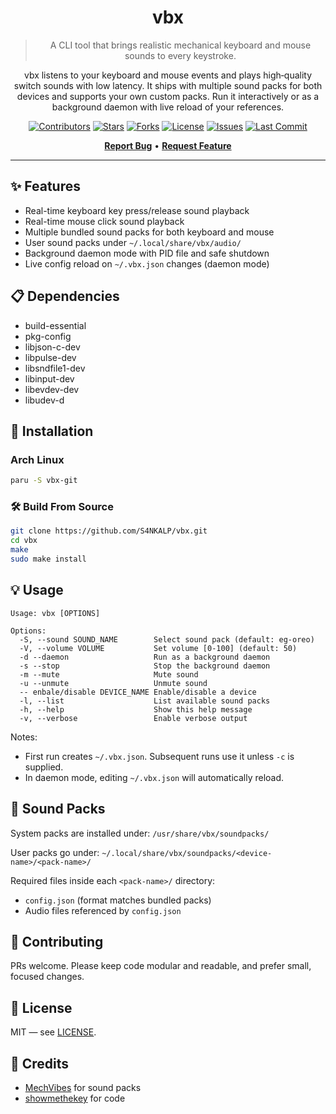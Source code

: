 <div align="center">

# vbx

> A CLI tool that brings realistic mechanical keyboard and mouse sounds to every keystroke.

vbx listens to your keyboard and mouse events and plays high‑quality switch sounds with low latency. It ships with multiple sound packs for both devices and supports your own custom packs. Run it interactively or as a background daemon with live reload of your references.

</div>
<div align="center">

[![Contributors](https://img.shields.io/github/contributors/S4NKALP/vbx?style=for-the-badge&color=6366f1)](https://github.com/S4NKALP/vbx/graphs/contributors)
[![Stars](https://img.shields.io/github/stars/S4NKALP/vbx?style=for-the-badge&color=10b981)](https://github.com/S4NKALP/vbx/stargazers)
[![Forks](https://img.shields.io/github/forks/S4NKALP/vbx?style=for-the-badge&color=06b6d4)](https://github.com/S4NKALP/vbx/network/members)
[![License](https://img.shields.io/github/license/S4NKALP/vbx?style=for-the-badge&color=f59e0b)](LICENSE)
[![Issues](https://img.shields.io/github/issues/S4NKALP/vbx?style=for-the-badge&color=ef4444)](https://github.com/S4NKALP/vbx/issues)
[![Last Commit](https://img.shields.io/github/last-commit/S4NKALP/vbx?style=for-the-badge&color=8b5cf6)](https://github.com/S4NKALP/vbx/pulse)

[**Report Bug**](https://github.com/S4NKALP/vbx/issues) • [**Request Feature**](https://github.com/S4NKALP/vbx/discussions)

</div>

---

## ✨ Features

- Real-time keyboard key press/release sound playback
- Real-time mouse click sound playback
- Multiple bundled sound packs for both keyboard and mouse
- User sound packs under `~/.local/share/vbx/audio/`
- Background daemon mode with PID file and safe shutdown
- Live config reload on `~/.vbx.json` changes (daemon mode)

## 📋 Dependencies

- build-essential
- pkg-config
- libjson-c-dev
- libpulse-dev
- libsndfile1-dev
- libinput-dev
- libevdev-dev
- libudev-d

## 🚀 Installation

### Arch Linux

```bash
paru -S vbx-git
```

### 🛠️ Build From Source

```bash
git clone https://github.com/S4NKALP/vbx.git
cd vbx
make
sudo make install
```

## 💡 Usage

    Usage: vbx [OPTIONS]

    Options:
      -S, --sound SOUND_NAME        Select sound pack (default: eg-oreo)
      -V, --volume VOLUME           Set volume [0-100] (default: 50)
      -d --daemon                   Run as a background daemon
      -s --stop                     Stop the background daemon
      -m --mute                     Mute sound
      -u --unmute                   Unmute sound
      -- enbale/disable DEVICE_NAME Enable/disable a device
      -l, --list                    List available sound packs
      -h, --help                    Show this help message
      -v, --verbose                 Enable verbose output

Notes:

- First run creates `~/.vbx.json`. Subsequent runs use it unless `-c` is supplied.
- In daemon mode, editing `~/.vbx.json` will automatically reload.

## 🎵 Sound Packs

System packs are installed under: `/usr/share/vbx/soundpacks/`

User packs go under: `~/.local/share/vbx/soundpacks/<device-name>/<pack-name>/`

Required files inside each `<pack-name>/` directory:

- `config.json` (format matches bundled packs)
- Audio files referenced by `config.json`

## 🤝 Contributing

PRs welcome. Please keep code modular and readable, and prefer small, focused changes.

## 📄 License

MIT — see [LICENSE](LICENSE).

## 🙏 Credits

- [MechVibes](https://github.com/hainguyents13/mechvibes) for sound packs
- [showmethekey](https://github.com/AlynxZhou/showmethekey) for code
